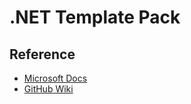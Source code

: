 # .NET Template Pack

## Reference

- [Microsoft Docs](https://docs.microsoft.com/en-us/dotnet/core/tools/custom-templates)
- [GitHub Wiki](https://github.com/dotnet/templating/wiki)